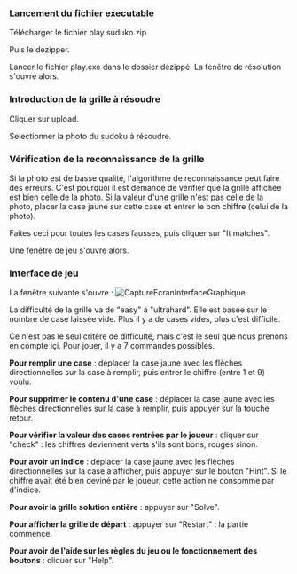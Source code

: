 ### Lancement du fichier executable
Télécharger le fichier play suduko.zip 

Puis le dézipper.

Lancer le fichier play.exe dans le dossier dézippé. La fenêtre de résolution s'ouvre alors.

### Introduction de la grille à résoudre
Cliquer sur upload.

Selectionner la photo du sudoku à résoudre.

### Vérification de la reconnaissance de la grille
Si la photo est de basse qualité, l'algorithme de reconnaissance peut faire des erreurs.
C'est pourquoi il est demandé de vérifier que la grille affichée est bien celle de la photo.
Si la valeur d'une grille n'est pas celle de la photo, placer la case jaune sur cette case et entrer le bon chiffre (celui de la photo).

Faites ceci pour toutes les cases fausses, puis cliquer sur "It matches".

Une fenêtre de jeu s'ouvre alors.

### Interface de jeu

La fenêtre suivante s'ouvre :
![CaptureEcranInterfaceGraphique](https://user-images.githubusercontent.com/58704043/111867708-1405c200-8976-11eb-9df5-f840478f05b6.png)

La difficulté de la grille va de "easy" à "ultrahard". Elle est basée sur le nombre de case laissée vide. Plus il y a de cases vides, plus c'est difficile. 

Ce n'est pas le seul critère de difficulté, mais c'est le seul que nous prenons en compte içi.
Pour jouer, il y a 7 commandes possibles.

**Pour remplir une case** : déplacer la case jaune avec les flèches directionnelles sur la case à remplir, puis entrer le chiffre (entre 1 et 9) voulu.

**Pour supprimer le contenu d'une case** : déplacer la case jaune avec les flèches directionnelles sur la case à remplir, puis appuyer sur la touche retour.

**Pour vérifier la valeur des cases rentrées par le joueur** : cliquer sur "check" : les chiffres deviennent verts s'ils sont bons, rouges sinon.

**Pour avoir un indice** : déplacer la case jaune avec les flèches directionnelles sur la case à afficher, puis appuyer sur le bouton "Hint". Si le chiffre avait été bien deviné par le joueur, cette action ne consomme par d'indice.

**Pour avoir la grille solution entière** : appuyer sur "Solve".

**Pour afficher la grille de départ** : appuyer sur "Restart" : la partie commence.

**Pour avoir de l'aide sur les règles du jeu ou le fonctionnement des boutons** : cliquer sur "Help".

